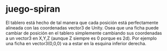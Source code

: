 juego-spiran
============


El tablero está hecho de tal manera que cada posición está perfectamente alineada con las coordenadas vector3 de Unity.
Osea que una ficha puede cambiar de posición en el tablero simplemente cambiando sus coordenadas a un vector3 en X,Y,Z 
(aunque Z siempre es 0 porque es 2d). Por ejemplo una ficha en vector3(0,0,0) va a estar en la esquina inferior derecha.
